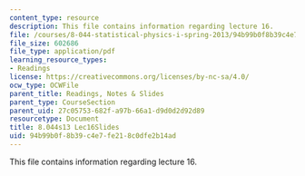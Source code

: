 ```yaml
---
content_type: resource
description: This file contains information regarding lecture 16.
file: /courses/8-044-statistical-physics-i-spring-2013/94b99b0f8b39c4e7fe218c0dfe2b14ad_MIT8_044S13_L16.pdf
file_size: 602686
file_type: application/pdf
learning_resource_types:
- Readings
license: https://creativecommons.org/licenses/by-nc-sa/4.0/
ocw_type: OCWFile
parent_title: Readings, Notes & Slides
parent_type: CourseSection
parent_uid: 27c05753-682f-a97b-66a1-d9d0d2d92d89
resourcetype: Document
title: 8.044s13 Lec16Slides
uid: 94b99b0f-8b39-c4e7-fe21-8c0dfe2b14ad
---
```

This file contains information regarding lecture 16.
